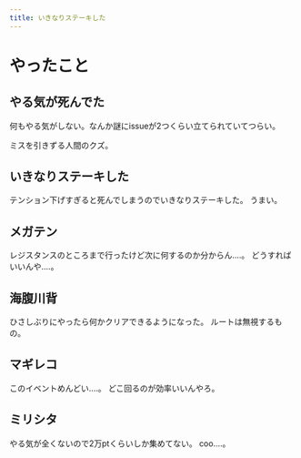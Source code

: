 ```yaml
---
title: いきなりステーキした
---
```


# やったこと

## やる気が死んでた

何もやる気がしない。なんか謎にissueが2つくらい立てられていてつらい。

ミスを引きずる人間のクズ。

## いきなりステーキした

テンション下げすぎると死んでしまうのでいきなりステーキした。
うまい。

## メガテン

レジスタンスのところまで行ったけど次に何するのか分からん‥‥。
どうすればいいんや‥‥。

## 海腹川背

ひさしぶりにやったら何かクリアできるようになった。
ルートは無視するもの。

## マギレコ

このイベントめんどい‥‥。
どこ回るのが効率いいんやろ。

## ミリシタ

やる気が全くないので2万ptくらいしか集めてない。
coo‥‥。
